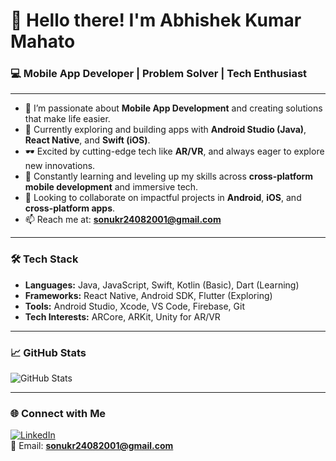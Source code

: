 # 👋 Hello there! I'm Abhishek Kumar Mahato

### 💻 Mobile App Developer | Problem Solver | Tech Enthusiast

---

- 🔭 I’m passionate about **Mobile App Development** and creating solutions that make life easier.
- 👀 Currently exploring and building apps with **Android Studio (Java)**, **React Native**, and **Swift (iOS)**.
- 🕶️ Excited by cutting-edge tech like **AR/VR**, and always eager to explore new innovations.
- 🌱 Constantly learning and leveling up my skills across **cross-platform mobile development** and immersive tech.
- 🤝 Looking to collaborate on impactful projects in **Android**, **iOS**, and **cross-platform apps**.
- 📫 Reach me at: **sonukr24082001@gmail.com**

---

### 🛠️ Tech Stack
- **Languages:** Java, JavaScript, Swift, Kotlin (Basic), Dart (Learning)
- **Frameworks:** React Native, Android SDK, Flutter (Exploring)
- **Tools:** Android Studio, Xcode, VS Code, Firebase, Git
- **Tech Interests:** ARCore, ARKit, Unity for AR/VR

---

### 📈 GitHub Stats
![GitHub Stats](https://github-readme-stats.vercel.app/api?username=ABHI24082001&show_icons=true&theme=radical)

---

### 🌐 Connect with Me
[![LinkedIn](https://img.shields.io/badge/LinkedIn-blue?logo=linkedin&style=for-the-badge)](linkedin.com/in/abhishek-kumar-201b91195)  
📧 Email: **sonukr24082001@gmail.com**

<!---
ABHI24082001/ABHI24082001 is a ✨ special ✨ repository because its `README.md` (this file) appears on your GitHub profile.
You can click the Preview link to take a look at your changes.
--->
